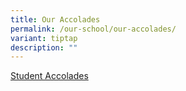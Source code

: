 ```yaml
---
title: Our Accolades
permalink: /our-school/our-accolades/
variant: tiptap
description: ""
---
```

<p><a href="/our-school/our-accolades/student-accolades/" rel="noopener noreferrer nofollow" target="_blank">Student Accolades</a>
</p>